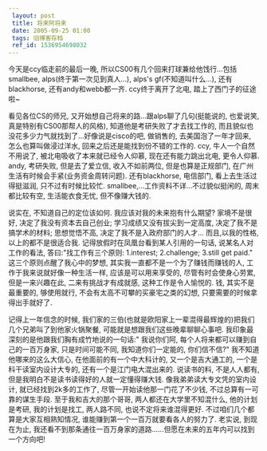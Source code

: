 ```yaml
---
 layout: post
 title: 将来阿将来
 date: 2005-09-25 01:00
 tags: 旧博客存档
 ref_id: 1536954698032
---
```

今天是ccy临走前的最后一晚, 所以CS00有几个回来打球兼给他饯行...包括smallbee, alps(终于第一次见到真人...), alps's
gf(不知道叫什么...), 还有blackhorse, 还有andy和webb都一齐. ccy终于离开了北电, 踏上了西门子的征途啦~



看见各位CS的师兄, 又开始想自己将来的路...跟alps聊了几句(挺能说的, 也爱说笑, 真是特别有CS00那帮人的风格),
知道他是考研失败了才去找工作的, 而且貌似也没花多少力气就找到了...好像说是cisco的吧, 做销售的, 去美国泡了一年才回来, 怎么也算叫做浸过洋水,
回来之后还是能找到份不错的工作的. ccy, 牛人一个自然不用说了, 被北电吸收了本来就已经令人仰慕, 现在还有能力跳出北电, 更令人仰慕. andy,
考研失败, 但是去了爱立信, 收入不如前两位, 但是也算是正规部门, 在广州生活有时候会手紧(业务资金周转问题). 还有blackhorse, 电信部门,
看上去生活过得挺滋润, 只不过有时候比较忙. smallbee,...工作资料不详...不过貌似挺闲的, 周末都比较有空, 生活能衣食无忧,
但不像赚大钱的.



说实在, 不知道自己的定位该如何. 我应该对我的未来抱有什么期望? 家境不是很好, 决定了我没有资本去自己创业; 学习成绩又没有拔尖到一定高度,
决定了我不是搞学术的材料; 思想觉悟不高, 决定了我不是入政府部门的人才...  而且,以我的性格, 以上的都不是很适合我.
记得放假时在凤凰台看到某人引用的一句话, 说某名人对工作的看法, 答曰:"找工作有三个原则: 1.interest; 2.challenge;
3.still get paid." 这三个原则点醒了我心中的梦想, 其实我一直都不是一个为了赚钱而赚钱的人, 工作于我来说就好像一种生活一样,
应该是可以用来享受的, 尽管有时会使身心劳累, 但是一来兴趣在此, 二来有挑战才有成就感, 这种工作是令人愉悦的. 钱, 其实不是最重要的, 够使用就行,
不会有太高不可攀的买豪宅之类的幻想, 只要需要的时候拿得出手就好了.



记得上一年信念的时候, 我们家的三伯(也就是欧阳家上一辈混得最辉煌的)把我们几个兄弟叫了到他家火锅聚餐, 可能就是想跟我们这些晚辈聊聊心事吧.
我印象最深刻的是他跟我们胸有成竹地说的一句话:" 我说你们阿, 每个人将来都可以赚到自己的一百万身家, 只是时间可能不同, 我知道你们一定能的,
你们信不信?" 我不知道他哪来的这么大信心, 在他面前的有一个中大科计的, 又一个是吉大通工的, 一个是科干读室内设计大专的, 还有一个是江门电大混出来的.
说读书的料, 不是人人都有, 但是我明白不是读书读得好的人就一定懂得赚大钱. 像我弟弟读大专文凭的室内设计, 就已经找到2k多的工作了,
尽管一开始读他那一门花了不少钱, 不过总算有一可靠的谋生手段. 至于我和吉大的那个哥哥, 两人都还在大学里不知混什么, 他的计划是考研, 我的计划是找工,
两人路不同, 也说不定将来谁混得更好. 不过咱们几个都算是大家互相熟知情况, 谁能赚到第一个一百万就要看各人的努力了. 老实说, 到现在为止,
我还看不到那条通往一百万身家的道路......但愿在未来的五年内可以找到一个方向吧!

